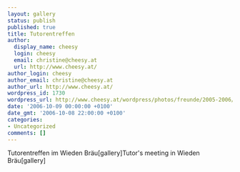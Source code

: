 ```yaml
---
layout: gallery
status: publish
published: true
title: Tutorentreffen
author:
  display_name: cheesy
  login: cheesy
  email: christine@cheesy.at
  url: http://www.cheesy.at/
author_login: cheesy
author_email: christine@cheesy.at
author_url: http://www.cheesy.at/
wordpress_id: 1730
wordpress_url: http://www.cheesy.at/wordpress/photos/freunde/2005-2006/2006-10-09/
date: '2006-10-09 00:00:00 +0100'
date_gmt: '2006-10-08 22:00:00 +0100'
categories:
- Uncategorized
comments: []
---
```

<!--:de-->Tutorentreffen im Wieden Bräu[gallery]<!--:--><!--:en-->Tutor's meeting in Wieden Bräu[gallery]<!--:-->
